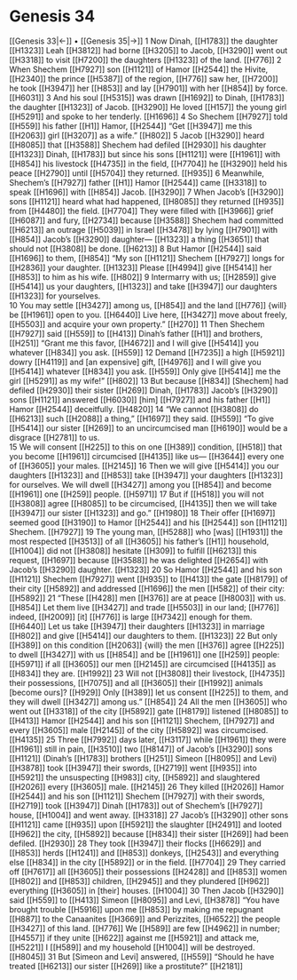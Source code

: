 # Genesis 34
[[Genesis 33|←]] • [[Genesis 35|→]]
1 Now Dinah, [[H1783]] the daughter [[H1323]] Leah [[H3812]] had borne [[H3205]] to Jacob, [[H3290]] went out [[H3318]] to visit [[H7200]] the daughters [[H1323]] of the land. [[H776]] 
2 When Shechem [[H7927]] son [[H1121]] of Hamor [[H2544]] the Hivite, [[H2340]] the prince [[H5387]] of the region, [[H776]] saw her, [[H7200]] he took [[H3947]] her [[H853]] and lay [[H7901]] with her [[H854]] by force. [[H6031]] 
3 And his soul [[H5315]] was drawn [[H1692]] to Dinah, [[H1783]] the daughter [[H1323]] of Jacob. [[H3290]] He loved [[H157]] the young girl [[H5291]] and spoke to her tenderly. [[H1696]] 
4 So Shechem [[H7927]] told [[H559]] his father [[H1]] Hamor, [[H2544]] “Get [[H3947]] me this [[H2063]] girl [[H3207]] as a wife.” [[H802]] 
5 Jacob [[H3290]] heard [[H8085]] that [[H3588]] Shechem had defiled [[H2930]] his daughter [[H1323]] Dinah, [[H1783]] but since his sons [[H1121]] were [[H1961]] with [[H854]] his livestock [[H4735]] in the field, [[H7704]] he [[H3290]] held his peace [[H2790]] until [[H5704]] they returned. [[H935]] 
6 Meanwhile, Shechem’s [[H7927]] father [[H1]] Hamor [[H2544]] came [[H3318]] to speak [[H1696]] with [[H854]] Jacob. [[H3290]] 
7 When Jacob’s [[H3290]] sons [[H1121]] heard what had happened, [[H8085]] they returned [[H935]] from [[H4480]] the field. [[H7704]] They were filled with [[H3966]] grief [[H6087]] and fury, [[H2734]] because [[H3588]] Shechem had committed [[H6213]] an outrage [[H5039]] in Israel [[H3478]] by lying [[H7901]] with [[H854]] Jacob’s [[H3290]] daughter— [[H1323]] a thing [[H3651]] that should not [[H3808]] be done. [[H6213]] 
8 But Hamor [[H2544]] said [[H1696]] to them, [[H854]] “My son [[H1121]] Shechem [[H7927]] longs for [[H2836]] your daughter. [[H1323]] Please [[H4994]] give [[H5414]] her [[H853]] to him  as his wife. [[H802]] 
9 Intermarry with us; [[H2859]] give [[H5414]] us  your daughters, [[H1323]] and take [[H3947]] our daughters [[H1323]] for yourselves.  
10 You may settle [[H3427]] among us, [[H854]] and the land [[H776]] {will} be [[H1961]] open to you. [[H6440]] Live here, [[H3427]] move about freely, [[H5503]] and acquire your own property.” [[H270]] 
11 Then Shechem [[H7927]] said [[H559]] to [[H413]] Dinah’s father [[H1]] and brothers, [[H251]] “Grant me this favor, [[H4672]] and I will give [[H5414]] you whatever [[H834]] you ask. [[H559]] 
12 Demand [[H7235]] a high [[H5921]] dowry [[H4119]] and [an expensive] gift, [[H4976]] and I will give you [[H5414]] whatever [[H834]] you ask. [[H559]] Only give [[H5414]] me  the girl [[H5291]] as my wife!” [[H802]] 
13 But because [[H834]] [Shechem] had defiled [[H2930]] their sister [[H269]] Dinah, [[H1783]] Jacob’s [[H3290]] sons [[H1121]] answered [[H6030]] [him] [[H7927]] and his father [[H1]] Hamor [[H2544]] deceitfully. [[H4820]] 
14 “We cannot [[H3808]] do [[H6213]] such [[H2088]] a thing,” [[H1697]] they said. [[H559]] “To give [[H5414]] our sister [[H269]] to  an uncircumcised man [[H6190]] would be a disgrace [[H2781]] to us.  
15 We will consent [[H225]] to this  on one [[H389]] condition, [[H518]] that you become [[H1961]] circumcised [[H4135]] like us— [[H3644]] every one of [[H3605]] your males. [[H2145]] 
16 Then we will give [[H5414]] you  our daughters [[H1323]] and [[H853]] take [[H3947]] your daughters [[H1323]] for ourselves.  We will dwell [[H3427]] among you [[H854]] and become [[H1961]] one [[H259]] people. [[H5971]] 
17 But if [[H518]] you will not [[H3808]] agree [[H8085]] to be circumcised, [[H4135]] then we will take [[H3947]] our sister [[H1323]] and go.” [[H1980]] 
18 Their offer [[H1697]] seemed good [[H3190]] to Hamor [[H2544]] and his [[H2544]] son [[H1121]] Shechem. [[H7927]] 
19 The young man, [[H5288]] who [was] [[H1931]] the most respected [[H3513]] of all [[H3605]] his father’s [[H1]] household, [[H1004]] did not [[H3808]] hesitate [[H309]] to fulfill [[H6213]] this request, [[H1697]] because [[H3588]] he was delighted [[H2654]] with Jacob’s [[H3290]] daughter. [[H1323]] 
20 So Hamor [[H2544]] and his son [[H1121]] Shechem [[H7927]] went [[H935]] to [[H413]] the gate [[H8179]] of their city [[H5892]] and addressed [[H1696]] the men [[H582]] of their city: [[H5892]] 
21 “These [[H428]] men [[H376]] are at peace [[H8003]] with us. [[H854]] Let them live [[H3427]] and trade [[H5503]] in our land; [[H776]] indeed, [[H2009]] [it] [[H776]] is large [[H7342]] enough for them. [[H6440]] Let us take [[H3947]] their daughters [[H1323]] in marriage [[H802]] and give [[H5414]] our daughters to them. [[H1323]] 
22 But only [[H389]] on this condition [[H2063]] {will} the men [[H376]] agree [[H225]] to dwell [[H3427]] with us [[H854]] and be [[H1961]] one [[H259]] people: [[H5971]] if all [[H3605]] our men [[H2145]] are circumcised [[H4135]] as [[H834]] they are. [[H1992]] 
23 Will not [[H3808]] their livestock, [[H4735]] their possessions, [[H7075]] and all [[H3605]] their [[H1992]] animals [become ours]? [[H929]] Only [[H389]] let us consent [[H225]] to them,  and they will dwell [[H3427]] among us.” [[H854]] 
24 All the men [[H3605]] who went out [[H3318]] of the city [[H5892]] gate [[H8179]] listened [[H8085]] to [[H413]] Hamor [[H2544]] and his son [[H1121]] Shechem, [[H7927]] and every [[H3605]] male [[H2145]] of the city [[H5892]] was circumcised. [[H4135]] 
25 Three [[H7992]] days later, [[H3117]] while [[H1961]] they were [[H1961]] still in pain, [[H3510]] two [[H8147]] of Jacob’s [[H3290]] sons [[H1121]] (Dinah’s [[H1783]] brothers [[H251]] Simeon [[H8095]] and Levi) [[H3878]] took [[H3947]] their swords, [[H2719]] went [[H935]] into [[H5921]] the unsuspecting [[H983]] city, [[H5892]] and slaughtered [[H2026]] every [[H3605]] male. [[H2145]] 
26 They killed [[H2026]] Hamor [[H2544]] and his son [[H1121]] Shechem [[H7927]] with their swords, [[H2719]] took [[H3947]] Dinah [[H1783]] out of Shechem’s [[H7927]] house, [[H1004]] and went away. [[H3318]] 
27 Jacob’s [[H3290]] other sons [[H1121]] came [[H935]] upon [[H5921]] the slaughter [[H2491]] and looted [[H962]] the city, [[H5892]] because [[H834]] their sister [[H269]] had been defiled. [[H2930]] 
28 They took [[H3947]] their flocks [[H6629]] and [[H853]] herds [[H1241]] and [[H853]] donkeys, [[H2543]] and everything else [[H834]] in the city [[H5892]] or in the field. [[H7704]] 
29 They carried off [[H7617]] all [[H3605]] their possessions [[H2428]] and [[H853]] women [[H802]] and [[H853]] children, [[H2945]] and they plundered [[H962]] everything [[H3605]] in [their] houses. [[H1004]] 
30 Then Jacob [[H3290]] said [[H559]] to [[H413]] Simeon [[H8095]] and Levi, [[H3878]] “You have brought trouble [[H5916]] upon me [[H853]] by making me repugnant [[H887]] to the Canaanites [[H3669]] and Perizzites, [[H6522]] the people [[H3427]] of this land. [[H776]] We [[H589]] are few [[H4962]] in number; [[H4557]] if they unite [[H622]] against me [[H5921]] and attack me, [[H5221]] I [[H589]] and my household [[H1004]] will be destroyed. [[H8045]] 
31 But [Simeon and Levi] answered, [[H559]] “Should he have treated [[H6213]] our sister [[H269]] like a prostitute?” [[H2181]] 
